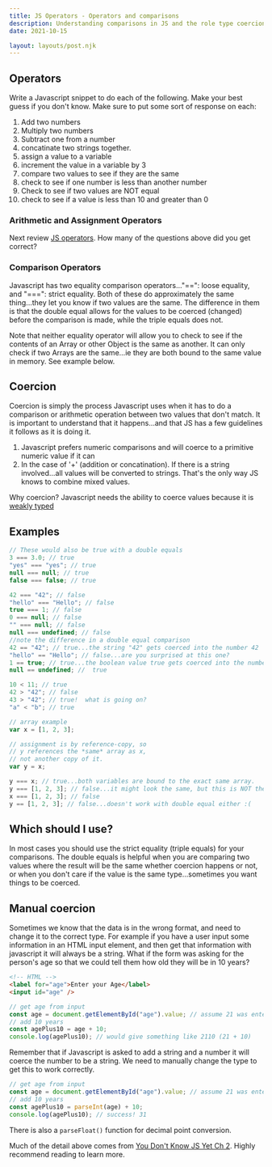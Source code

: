 ```yaml
---
title: JS Operators - Operators and comparisons
description: Understanding comparisons in JS and the role type coercion plays.
date: 2021-10-15

layout: layouts/post.njk
---
```


## Operators

Write a Javascript snippet to do each of the following. Make your best guess if you don't know. Make sure to put some sort of response on each:

1. Add two numbers
2. Multiply two numbers
3. Subtract one from a number
4. concatinate two strings together.
5. assign a value to a variable
6. increment the value in a variable by 3
7. compare two values to see if they are the same
8. check to see if one number is less than another number
9. Check to see if two values are NOT equal
10. check to see if a value is less than 10 and greater than 0

### Arithmetic and Assignment Operators

Next review [JS operators](https://www.w3schools.com/jsref/jsref_operators.asp). How many of the questions above did you get correct?

### Comparison Operators

Javascript has two equality comparison operators..."==": loose equality, and "===": strict equality. Both of these do approximately the same thing...they let you know if two values are the same. The difference in them is that the double equal allows for the values to be coerced (changed) before the comparison is made, while the triple equals does not.

Note that neither equality operator will allow you to check to see if the contents of an Array or other Object is the same as another. It can only check if two Arrays are the same...ie they are both bound to the same value in memory. See example below.

## Coercion

Coercion is simply the process Javascript uses when it has to do a comparison or arithmetic operation between two values that don't match. It is important to understand that it happens...and that JS has a few guidelines it follows as it is doing it.

1. Javascript prefers numeric comparisons and will coerce to a primitive numeric value if it can
2. In the case of '+' (addition or concatination). If there is a string involved...all values will be converted to strings. That's the only way JS knows to combine mixed values.

Why coercion? Javascript needs the ability to coerce values because it is [weakly typed](../../variables/prepare1/#strongly-typed-weakly-typed-what-does-that-even-mean)

## Examples

```javascript
// These would also be true with a double equals
3 === 3.0; // true
"yes" === "yes"; // true
null === null; // true
false === false; // true

42 === "42"; // false
"hello" === "Hello"; // false
true === 1; // false
0 === null; // false
"" === null; // false
null === undefined; // false
//note the difference in a double equal comparison
42 == "42"; // true...the string "42" gets coerced into the number 42
"hello" == "Hello"; // false...are you surprised at this one?
1 == true; // true...the boolean value true gets coerced into the number 1
null == undefined; //  true
```

```javascript
10 < 11; // true
42 > "42"; // false
43 > "42"; // true!  what is going on?
"a" < "b"; // true
```

```javascript
// array example
var x = [1, 2, 3];

// assignment is by reference-copy, so
// y references the *same* array as x,
// not another copy of it.
var y = x;

y === x; // true...both variables are bound to the exact same array.
y === [1, 2, 3]; // false...it might look the same, but this is NOT the same array that y is bound to.
x === [1, 2, 3]; // false
y == [1, 2, 3]; // false...doesn't work with double equal either :(
```

## Which should I use?

In most cases you should use the strict equality (triple equals) for your comparisons. The double equals is helpful when you are comparing two values where the result will be the same whether coercion happens or not, or when you don't care if the value is the same type...sometimes you want things to be coerced.

## Manual coercion

Sometimes we know that the data is in the wrong format, and need to change it to the correct type. For example if you have a user input some information in an HTML input element, and then get that information with javascript it will always be a string. What if the form was asking for the person's age so that we could tell them how old they will be in 10 years?

```html
<!-- HTML -->
<label for="age">Enter your Age</label>
<input id="age" />
```

```javascript
// get age from input
const age = document.getElementById("age").value; // assume 21 was entered
// add 10 years
const agePlus10 = age + 10;
console.log(agePlus10); // would give something like 2110 (21 + 10)
```

Remember that if Javascript is asked to add a string and a number it will coerce the number to be a string. We need to manually change the type to get this to work correctly.

```javascript
// get age from input
const age = document.getElementById("age").value; // assume 21 was entered
// add 10 years
const agePlus10 = parseInt(age) + 10;
console.log(agePlus10); // success! 31
```

There is also a `parseFloat()` function for decimal point conversion.

Much of the detail above comes from [You Don't Know JS Yet Ch 2](https://github.com/getify/You-Dont-Know-JS/blob/2nd-ed/get-started/ch2.md). Highly recommend reading to learn more.
